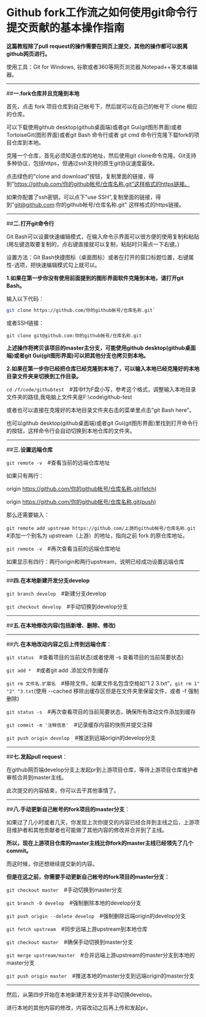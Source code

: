 # Github fork工作流之如何使用git命令行提交贡献的基本操作指南

**这篇教程除了pull request的操作需要在网页上提交，其他的操作都可以脱离github网页进行。**

使用工具：Git for Windows, 谷歌或者360等网页浏览器,Notepad++等文本编辑器。

----------------------------------

##**一.fork仓库并且克隆到本地**

首先，点击 fork 项目仓库到自己帐号下，然后就可以在自己的帐号下 clone 相应的仓库。

可以下载使用github desktop(github桌面端)或者git Gui(git图形界面)或者TortoiseGit(图形界面)或者git Bash 命令行或者 git cmd 命令行克隆下载fork的项目仓库到本地。

克隆一个仓库，首先必须知道仓库的地址，然后使用git clone命令克隆。Git支持多种协议，包括https，但通过ssh支持的原生git协议速度最快。

点击绿色的"clone and download"按钮，复制里面的链接，得到"https://github.com/你的github帐号/仓库名称.git"这样格式的https链接。

如果你配置了ssh密钥，可以点下"use SSH",复制里面的链接，得到"git@github.com:你的github帐号/仓库名称.git" 这样格式的https链接。

----------------------------------

##**二.打开git命令行**

Git Bash可以设置快速编辑模式，在输入命令示界面可以很方便的使用复制和粘贴(用左键选取要复制的，点右键直接就可以复制，粘贴时只需点一下右键。)

设置方法：Git Bash快捷图标（桌面图标）或者在打开的窗口标题位置，右键属性-选项，把快速编辑模式勾上就可以。

**1.如果在第一步你没有使用前面提到的图形界面软件克隆到本地，请打开git Bash。**

输入以下代码：

```Bash
git clone https://github.com/你的github帐号/仓库名称.git`
```

或者SSH链接：

`git clone git@github.com:你的github帐号/仓库名称.git`

**上述操作将拷贝该项目的master主分支，可能使用github desktop(github桌面端)或者git Gui(git图形界面)可以把其他分支也拷贝到本地。**

**2.如果在第一步你已经把仓库已经克隆到本地了，可以输入本地已经克隆好的本地目录文件夹来切换到工作目录。**

`cd /f/code/githubtest`　#其中f为F盘小写，参考这个格式，调整输入本地目录文件夹的路径,我电脑上文件夹是F:\code\github-test

或者也可以直接在克隆好的本地目录文件夹右击的菜单里点击“git Bash here”。

也可以github desktop(github桌面端)或者git Gui(git图形界面)里找到打开命令行的按钮，这样命令行会自动切换到本地仓库的文件夹。

----------------------------------

##**三.设置远端仓库**

`git remote -v`　#查看当前的远端仓库地址

如果只有两行：

origin https://github.com/你的github帐号/仓库名称.git(fetch)

origin https://github.com/你的github帐号/仓库名称.git(push)

那么还需要输入：

`git remote add upstream https://github.com/上游的github帐号/仓库名称.git`　#添加一个别名为 upstream（上游）的地址，指向之前 fork 的原仓库地址。

`git remote -v`　#再次查看当前的远端仓库地址

如果显示有四行：两行origin和两行upstream，说明已经成功设置远端仓库

----------------------------------

##**四.在本地新建开发分支develop**

`git branch develop`　#新建分支develop

`git checkout develop`　#手动切换到develop分支

----------------------------------

##**五.在本地修改内容(包括新增、删除、修改)**

----------------------------------

##**六.在本地改动内容之后上传到远端仓库**：

`git status`　#查看项目的当前状态(或者使用 -s 查看项目的当前简要状态)

`git add *`　#或者git add .添加文件到缓存

`git rm 文件名.扩展名`　#移除文件。如果文件名包含空格如“1 2 3.txt”，`git rm 1" "2" "3.txt`(使用 --cached 移除出缓存区但是在文件夹里保留文件，或者 -f 强制删除)

`git status -s`　#再次查看项目的当前简要状态，确保所有改动文件添加到缓存

`git commit -m '注释信息'`　#记录缓存内容的快照并提交注释

`git push origin develop`　#推送到远端origin的develop分支

----------------------------------

##**七.发起pull request**：

在github网页端develop分支上发起pr到上游项目仓库，等待上游项目仓库维护者审核合并到master主线。

此次提交的内容结束，你可以去干其他事情了。

----------------------------------

##**八.手动更新自己帐号的fork项目的master分支**：

如果过了几小时或者几天，你发现上次你提交的内容已经合并到主线之后，上游项目维护者和其他贡献者也可能做了其他内容的修改并合并到了主线。

**所以，现在上游项目仓库的master主线比你fork的master主线已经领先了几个commit。**

而这时候，你还想继续提交新的内容。

**但是在这之前，你需要手动更新自己帐号的fork项目的master分支：**

`git checkout master`　#手动切换到master分支

`git branch -D develop`　#强制删除本地的develop分支

`git push origin --delete develop`　#强制删除远端origin的develop分支

`git fetch upstream`　#同步远端上游upstream到本地仓库

`git checkout master`　#确保手动切换到master分支

`git merge upstream/master`　#合并远端上游upstream的master分支到本地的master分支

`git push origin master`　#推送本地的master分支到远端origin的master分支

----------------------------------

然后，从第四步开始在本地新建开发分支并手动切换develop。

进行本地的其他内容的修改，内容改动之后再上传和发起pr。
